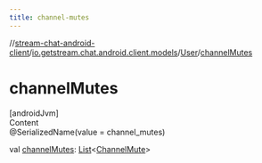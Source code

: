 ```yaml
---
title: channel-mutes
---
```

//[stream-chat-android-client](../../../index.md)/[io.getstream.chat.android.client.models](../index.md)/[User](index.md)/[channelMutes](channelMutes.md)



# channelMutes  
[androidJvm]  
Content  
@SerializedName(value = channel_mutes)  
  
val [channelMutes](channelMutes.md): [List](https://kotlinlang.org/api/latest/jvm/stdlib/kotlin.collections/-list/index.html)&lt;[ChannelMute](../ChannelMute/index.md)&gt;  



